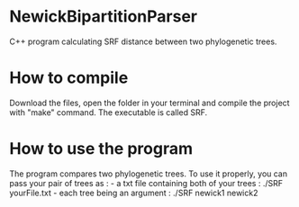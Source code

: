 # NewickBipartitionParser
C++ program calculating SRF distance between two phylogenetic trees.

# How to compile

Download the files, open the folder in your terminal and compile the project with "make" command.
The executable is called SRF.

# How to use the program
The program compares two phylogenetic trees.
To use it properly, you can pass your pair of trees as :
    - a txt file containing both of your trees : ./SRF yourFile.txt
    - each tree being an argument : ./SRF newick1 newick2
